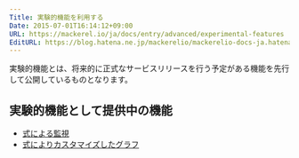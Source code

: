 ```yaml
---
Title: 実験的機能を利用する
Date: 2015-07-01T16:14:12+09:00
URL: https://mackerel.io/ja/docs/entry/advanced/experimental-features
EditURL: https://blog.hatena.ne.jp/mackerelio/mackerelio-docs-ja.hatenablog.mackerel.io/atom/entry/8454420450099750812
---
```


実験的機能とは、将来的に正式なサービスリリースを行う予定がある機能を先行して公開しているものとなります。  

## 実験的機能として提供中の機能

- [式による監視](https://mackerel.io/ja/docs/entry/expression-monitoring)
- [式によりカスタマイズしたグラフ](https://mackerel.io/ja/docs/entry/advanced/advanced-graph)
